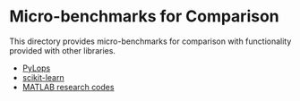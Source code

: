 # Micro-benchmarks for Comparison

This directory provides micro-benchmarks for comparison with functionality provided with other libraries. 


- [PyLops](pylops/README.md)
- [scikit-learn](scikit-learn/README.md)
- [MATLAB research codes](matlab/README.md)